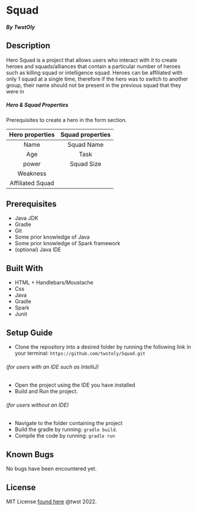 # Squad
##### By TwstOly

## Description
Hero Squad is a project that allows users who interact with it to create heroes and squads/alliances that contain a particular number of heroes such as killing squad or intelligence squad. Heroes can be affiliated with only 1 squad at a single time, therefore if the hero was to switch to another group, their name should not be present in the previous squad that they were in

##### Hero & Squad Properties
Prerequisites to create a hero in the form section.

| Hero properties  | Squad properties |
| :----: |:----:|
| Name | Squad Name |
| Age | Task |
| power | Squad Size |
| Weakness | |
| Affiliated Squad | |

## Prerequisites
* Java JDK
* Gradle
* Git
* Some prior knowledge of Java
* Some prior knowledge of Spark framework
* (optional) Java IDE

## Built With
* HTML + Handlebars/Moustache
* Css
* Java
* Gradle
* Spark
* Junit

## Setup Guide

+ Clone the repository into a desired folder by running the following link in your terminal: `https://github.com/twstoly/Squad.git`

###### (for users with an IDE such as IntelliJ)
+ Open the project using the IDE you have installed
+ Build and Run the project.

###### (for users without an IDE)
+ Navigate to the folder containing the project
+ Build the gradle by running: `gradle build`.
+ Compile the code by running: `gradle run`


## Known Bugs
No bugs have been encountered yet.

## License
MIT License [found here](LICENSE) @twst 2022.





















